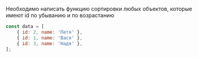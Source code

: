Необходимо написать функцию сортировки любых
объектов, которые имеют id по убыванию и по возрастанию

``` js
const data = [
	{ id: 2, name: 'Петя' },
	{ id: 1, name: 'Вася' },
	{ id: 3, name: 'Надя' },
];
```